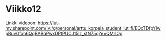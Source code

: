 # Viikko12

Linkki videoon: https://lut-my.sharepoint.com/:v:/g/personal/arttu_korpela_student_lut_fi/EQxTDfpYIwpBuvGfxh6QqBABqPwxDPtPUCJ15lz_stN75g?e=QMrIOg
